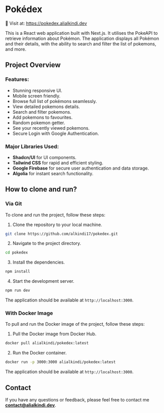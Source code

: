 # Pokédex

🔗 Visit at: https://pokedex.alialkindi.dev

This is a React web application built with Next.js. It utilises the PokeAPI to retrieve information about Pokémon. The application displays all Pokémon and their details, with the ability to search and filter the list of pokemons, and more.

## Project Overview

### Features:

- Stunning responsive UI.
- Mobile screen friendly.
- Browse full list of pokémons seamlessly.
- View detailed pokemons details.
- Search and filter pokemons.
- Add pokemons to favourites.
- Random pokemon getter.
- See your recently viewed pokemons.
- Secure Login with Google Authentication.

### Major Libraries Used:

- **Shadcn/UI** for UI components.
- **Tailwind CSS** for rapid and efficient styling.
- **Google Firebase** for secure user authentication and data storage.
- **Algolia** for instant search functionality.

## How to clone and run?

### Via Git

To clone and run the project, follow these steps:

1. Clone the repository to your local machine.

```bash
git clone https://github.com/alkindi17/pokedex.git
```

2. Navigate to the project directory.

```bash
cd pokedex
```

3. Install the dependencies.

```bash
npm install
```

4. Start the development server.

```bash
npm run dev
```

The application should be available at `http://localhost:3000`.

### With Docker Image

To pull and run the Docker image of the project, follow these steps:

1. Pull the Docker image from Docker Hub.

```bash
docker pull alialkindi/pokedex:latest
```

2. Run the Docker container.

```bash
docker run -p 3000:3000 alialkindi/pokedex:latest
```

The application should be available at `http://localhost:3000`.

## Contact

If you have any questions or feedback, please feel free to contact me **contact@alialkindi.dev**.
